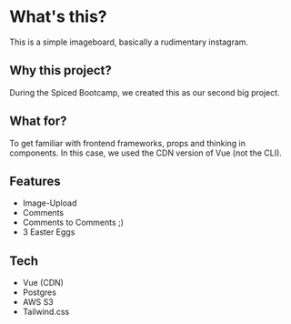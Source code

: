 # What's this?

This is a simple imageboard, basically a rudimentary instagram.

## Why this project?

During the Spiced Bootcamp, we created this as our second big project.

## What for?

To get familiar with frontend frameworks, props and thinking in components. In this case, we used the CDN version of Vue (not the CLI).

## Features

-   Image-Upload
-   Comments
-   Comments to Comments ;)
-   3 Easter Eggs

## Tech

-   Vue (CDN)
-   Postgres
-   AWS S3
-   Tailwind.css
